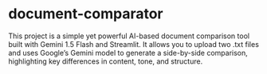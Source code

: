 # document-comparator
This project is a simple yet powerful AI-based document comparison tool built with Gemini 1.5 Flash and Streamlit. It allows you to upload two .txt files and uses Google’s Gemini model to generate a side-by-side comparison, highlighting key differences in content, tone, and structure.
